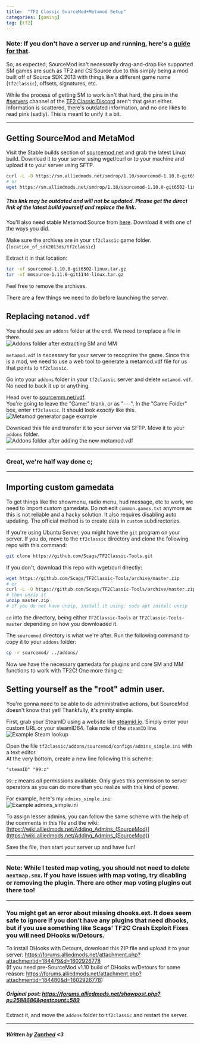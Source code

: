 ```yaml
---
title:  "TF2 Classic SourceMod+Metamod Setup"
categories: [gaming]
tag: [tf2]
---
```


### Note: If you don't have a server up and running, here's a [guide for that](https://iraizo.github.io/tf2-classic-linux-server-tutorial/).

So, as expected, SourceMod isn't necessarily drag-and-drop like supported SM games are such as TF2 and CS:Source due to this simply being a mod built off of Source SDK 2013 with things like a different game name (`tf2classic`), offsets, signatures, etc.

While the process of getting SM to work isn't that hard, the pins in the [#servers](https://discord.com/channels/196337717267791874/666971024960651284) channel of the [TF2 Classic Discord](https://discord.gg/3zMk4vn) aren't that great either. Information is scattered, there's outdated information, and no one likes to read pins (sadly). This is meant to unify it a bit.

<hr>

## Getting SourceMod and MetaMod

Visit the Stable builds section of [sourcemod.net](https://www.sourcemod.net/downloads.php?branch=stable) and grab the latest Linux build. Download it to your server using wget/curl or to your machine and upload it to your server using SFTP.

```bash
curl -L -O https://sm.alliedmods.net/smdrop/1.10/sourcemod-1.10.0-git6502-linux.tar.gz
# or
wget https://sm.alliedmods.net/smdrop/1.10/sourcemod-1.10.0-git6502-linux.tar.gz
```

##### This link may be outdated and will not be updated. Please get the direct link of the latest build yourself and replace the link.

You'll also need stable Metamod:Source from [here](https://www.sourcemm.net/downloads.php?branch=stable). Download it with one of the ways you did.

Make sure the archives are in your `tf2classic` game folder.<br>
(`location_of_sdk2013ds/tf2classic`)

Extract it in that location:
```bash
tar -xf sourcemod-1.10.0-git6502-linux.tar.gz
tar -xf mmsource-1.11.0-git1144-linux.tar.gz
```

Feel free to remove the archives. 

There are a few things we need to do before launching the server.

## Replacing `metamod.vdf`

You should see an `addons` folder at the end. We need to replace a file in there.<br>
![Addons folder after extracting SM and MM](https://i.imgur.com/E299URP.png)

`metamod.vdf` is necessary for your server to recognize the game. Since this is a mod, we need to use a web tool to generate a metamod.vdf file for us that points to `tf2classic`.

Go into your `addons` folder in your `tf2classic` server and delete `metamod.vdf`. No need to back it up or anything.

Head over to [sourcemm.net/vdf](https://www.sourcemm.net/vdf).<br>
You're going to leave the "Game:" blank, or as "---". In the "Game Folder" box, enter `tf2classic`. It should look *exactly* like this.<br>
![Metamod generator page example](https://i.imgur.com/SzhcduM.png)

Download this file and transfer it to your server via SFTP. Move it to your `addons` folder.<br>
![Addons folder after adding the new metamod.vdf](https://i.imgur.com/G0HZhiF.png)

<hr>

### Great, we're half way done c;

<hr>

## Importing custom gamedata

To get things like the showmenu, radio menu, hud message, etc to work, we need to import custom gamedata. Do not edit `common.games.txt` anymore as this is not reliable and a hacky solution. It also requires disabling auto updating. The official method is to create data in `custom` subdirectories.

If you're using Ubuntu Server, you might have the `git` program on your server. If you do, move to the `tf2classic` directory and clone the following repo with this command:
```bash
git clone https://github.com/Scags/TF2Classic-Tools.git
```

If you don't, download this repo with wget/curl directly:
```bash
wget https://github.com/Scags/TF2Classic-Tools/archive/master.zip
# or
curl -L -O https://github.com/Scags/TF2Classic-Tools/archive/master.zip
# then unzip it
unzip master.zip
# if you do not have unzip, install it using: sudo apt install unzip
```

`cd` into the directory, being either `TF2Classic-Tools` or `TF2Classic-Tools-master` depending on how you downloaded it.

The `sourcemod` directory is what we're after. Run the following command to copy it to your `addons` folder:
```bash
cp -r sourcemod/ ../addons/
```

Now we have the necessary gamedata for plugins and core SM and MM functions to work with TF2C! One more thing c:

## Setting yourself as the "root" admin user.

You're gonna need to be able to do administrative actions, but SourceMod doesn't know that yet! Thankfully, it's pretty simple.

First, grab your SteamID using a website like [steamid.io](https://steamid.io). Simply enter your custom URL or your steamID64. Take note of the `steamID` line.<br>
![Example Steam lookup](https://i.imgur.com/46H40oA.png)

Open the file `tf2classic/addons/sourcemod/configs/admins_simple.ini` with a text editor.<br>
At the very bottom, create a new line following this scheme:
```
"steamID" "99:z"
```
`99:z` means _all_ permissions available. Only gives this permission to server operators as you can do more than you realize with this kind of power.

For example, here's my `admins_simple.ini`:<br>
![Example admins_simple.ini](https://i.imgur.com/Cc9EZZL.png)

To assign lesser admins, you can follow the same scheme with the help of the comments in this file and the wiki: [https://wiki.alliedmods.net/Adding_Admins_(SourceMod)](https://wiki.alliedmods.net/Adding_Admins_(SourceMod))

Save the file, then start your server up and have fun!

<hr>

### Note: While I tested map voting, you should not need to delete `nextmap.smx`. If you have issues with map voting, try disabling or removing the plugin. There are other map voting plugins out there too!

<hr>

### You might get an error about missing dhooks.ext. It does seem safe to ignore **if you don't have any plugins that need dhooks**, but if you use something like Scags' TF2C Crash Exploit Fixes you will need DHooks w/Detours.

To install DHooks with Detours, download this ZIP file and upload it to your server: https://forums.alliedmods.net/attachment.php?attachmentid=184479&d=1602926778<br>
(If you need pre-SourceMod v1.10 build of DHooks w/Detours for some reason: https://forums.alliedmods.net/attachment.php?attachmentid=184480&d=1602926778)

##### Original post: https://forums.alliedmods.net/showpost.php?p=2588686&postcount=589

Extract it, and move the `addons` folder to `tf2classic` and restart the server.

<hr>

##### Written by [Zanthed](https://twitter.com/Zanthedd) \<3
